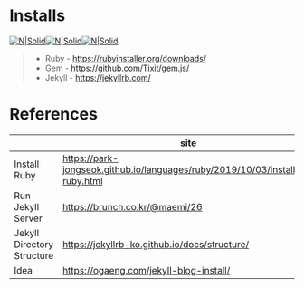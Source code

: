 Installs
=============
[![N|Solid](https://rubyinstaller.org/assets/gembox_sub.png)](https://rubyinstaller.org/downloads/)[![N|Solid](https://raw.githubusercontent.com/Tixit/gem.js/HEAD/gem-title.png)](https://rubyinstaller.org/downloads/)[![N|Solid](https://jekyllrb.com/img/logo-2x.png)](https://jekyllrb.com/)
> * Ruby - https://rubyinstaller.org/downloads/
> * Gem - https://github.com/Tixit/gem.js/
> * Jekyll - https://jekyllrb.com/


References
=============

|  | site |
| ------ | ------ |
| Install Ruby | https://park-jongseok.github.io/languages/ruby/2019/10/03/installing-ruby.html |
| Run Jekyll Server | https://brunch.co.kr/@maemi/26 |
| Jekyll Directory Structure | https://jekyllrb-ko.github.io/docs/structure/|
| Idea | https://ogaeng.com/jekyll-blog-install/ |
